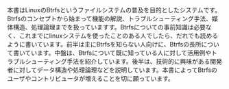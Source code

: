 本書はLinuxのBtrfsというファイルシステムの普及を目的としたシステムです。Btrfsのコンセプトから始まって機能の解説、トラブルシューティング手法、媒体構造、処理論理までを扱っていますす。Btrfsについての事前知識は必要なく、これまでにlinuxシステムを使ったことのある人でしたら、だれでも読めるように書いています。前半は主にBtrfsを知らない人向けに、Btrfsの長所について書いています。中盤は、Btrfsについて既に知っている人に対して活用例やトラブルシューティング手法を紹介しています。後半は、技術的に興味がある開発者に対してデータ構造や処理論理などを説明しています。本書によってBtrfsのユーザやコントリビュータが増えることを切に願っています。
